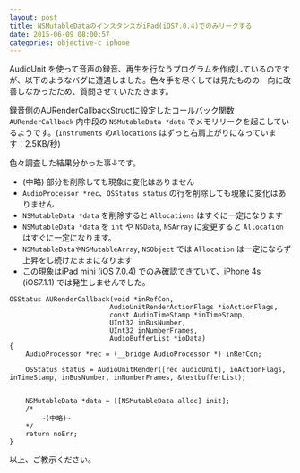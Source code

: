 ```yaml
---
layout: post
title: NSMutableDataのインスタンスがiPad(iOS7.0.4)でのみリークする
date: 2015-06-09 08:00:57
categories: objective-c iphone
---
```

<p>AudioUnit を使って音声の録音、再生を行なうプログラムを作成しているのですが、以下のようなバグに遭遇しました。色々手を尽くしては見たものの一向に改善しなかったため、質問させていただきます。</p>

<p>録音側のAURenderCallbackStructに設定したコールバック関数 <code>AURenderCallback</code> 内中段の <code>NSMutableData *data</code> でメモリリークを起こしているようです。(<code>Instruments</code> の<code>Allocations</code> はずっと右肩上がりになっています：2.5KB/秒)</p>

<p>色々調査した結果分かった事↓です。</p>

<ul>
<li>(中略) 部分を削除しても現象に変化はありません</li>
<li><code>AudioProcessor *rec</code>、<code>OSStatus status</code> の行を削除しても現象に変化はありません</li>
<li><code>NSMutableData *data</code> を削除すると <code>Allocations</code> はすぐに一定になります</li>
<li><code>NSMutableData *data</code> を <code>int</code> や <code>NSData</code>, <code>NSArray</code> に変更すると <code>Allocation</code> はすぐに一定になります。</li>
<li><code>NSMutableDataやNSMutableArray</code>, <code>NSObject</code> では <code>Allocation</code> は一定にならず上昇をし続けたままになります</li>
<li>この現象はiPad mini (iOS 7.0.4) でのみ確認できていて、iPhone 4s (iOS7.1.1) では発生しませんでした。</li>
</ul>



<pre><code>OSStatus AURenderCallback(void *inRefCon,
                         AudioUnitRenderActionFlags *ioActionFlags,
                         const AudioTimeStamp *inTimeStamp,
                         UInt32 inBusNumber,
                         UInt32 inNumberFrames,
                         AudioBufferList *ioData)
{    
    AudioProcessor *rec = (__bridge AudioProcessor *) inRefCon;

    OSStatus status = AudioUnitRender([rec audioUnit], ioActionFlags, inTimeStamp, inBusNumber, inNumberFrames, &amp;testbufferList);


    NSMutableData *data = [[NSMutableData alloc] init];
    /*
        ~(中略)~
    */
    return noErr;
}
</code></pre>

<p>以上、ご教示ください。</p>
